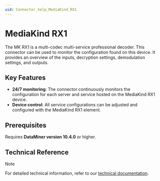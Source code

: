 ```yaml
---
uid: Connector_help_MediaKind_RX1
---
```


# MediaKind RX1

The MK RX1 is a multi-codec multi-service professional decoder. This connector can be used to monitor the configuration found on this device. It provides an overview of the inputs, decryption settings, demodulation settings, and outputs.

## Key Features

- **24/7 monitoring**: The connector continuously monitors the configuration for each server and service hosted on the MediaKind RX1 device.
- **Device control**: All service configurations can be adjusted and configured with the MediaKind RX1 element.

## Prerequisites

Requires **DataMiner version 10.4.0** or higher.

## Technical Reference

> [!NOTE]
> For detailed technical information, refer to our [technical documentation](xref:Connector_help_MediaKind_RX1_Technical).
